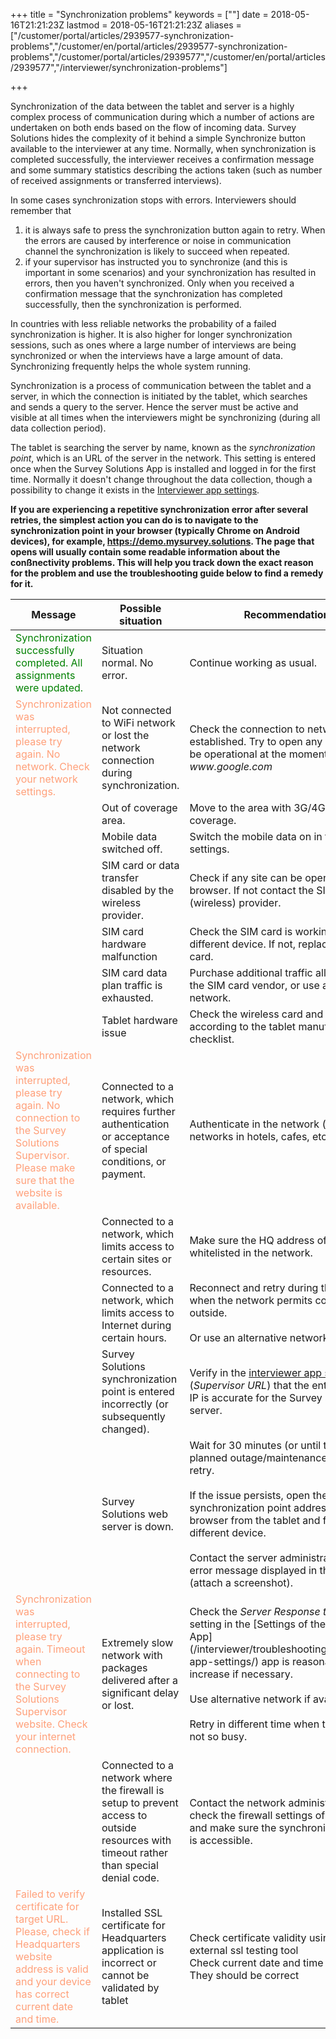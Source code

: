 ﻿+++
title = "Synchronization problems"
keywords = [""]
date = 2018-05-16T21:21:23Z
lastmod = 2018-05-16T21:21:23Z
aliases = ["/customer/portal/articles/2939577-synchronization-problems","/customer/en/portal/articles/2939577-synchronization-problems","/customer/portal/articles/2939577","/customer/en/portal/articles/2939577","/interviewer/synchronization-problems"]

+++

Synchronization of the data between the tablet and server is a highly
complex process of communication during which a number of actions are
undertaken on both ends based on the flow of incoming data. Survey
Solutions hides the complexity of it behind a simple Synchronize button
available to the interviewer at any time. Normally, when synchronization
is completed successfully, the interviewer receives a confirmation
message and some summary statistics describing the actions taken (such
as number of received assignments or transferred interviews).

In some cases synchronization stops with errors. Interviewers should
remember that

1.  it is always safe to press the synchronization button again to
    retry. When the errors are caused by interference or noise in
    communication channel the synchronization is likely to succeed when
    repeated.
2.  if your supervisor has instructed you to synchronize (and this is
    important in some scenarios) and your synchronization has resulted
    in errors, then you haven't synchronized. Only when you received a
    confirmation message that the synchronization has completed
    successfully, then the synchronization is performed.

In countries with less reliable networks the probability of a failed
synchronization is higher. It is also higher for longer synchronization
sessions, such as ones where a large number of interviews are being
synchronized or when the interviews have a large amount of data.
Synchronizing frequently helps the whole system running.

Synchronization is a process of communication between the tablet and a
server, in which the connection is initiated by the tablet, which
searches and sends a query to the server. Hence the server must be
active and visible at all times when the interviewers might be
synchronizing (during all data collection period).

The tablet is searching the server by name, known as the
_synchronization point_, which is an URL of the server in the network.
This setting is entered once when the Survey Solutions App is installed
and logged in for the first time. Normally it doesn't change throughout
the data collection, though a possibility to change it exists in the
[Interviewer app settings](/interviewer/troubleshooting/interviewer-app-settings/).

**If you are experiencing a repetitive synchronization error after several
retries, the simplest action you can do is to navigate to the
synchronization point in your browser (typically Chrome on Android devices),
for example, https://demo.mysurvey.solutions.
The page that opens will usually contain some readable information about the
conßnectivity problems. This will help you track down the exact reason
for the problem and use the troubleshooting guide below to find a remedy
for it.**

<table>
<thead>
<tr>
<th>Message</th>
<th>Possible situation</th>
<th>Recommendations</th>
</tr>
</thead>
<tbody>
<tr>
<td><span style="color:#008000;">Synchronization successfully completed. All assignments were updated.</span></td>
<td >Situation normal. No error.</td>
<td>Continue working as usual.</td>
</tr>
<tr>
<td><span style="color:#FFA07A;">Synchronization was interrupted, please try again. No network. Check your network settings.</span></td>
<td>Not connected to WiFi network or lost the network connection during synchronization.</td>
<td>Check the connection to network is established. Try to open any site known to be operational at the moment, e.g. <em>www.google.com</em></td>
</tr>
<tr>
<td> </td>
<td>Out of coverage area.</td>
<td>Move to the area with 3G/4G wireless coverage.</td>
</tr>
<tr>
<td> </td>
<td>Mobile data switched off.</td>
<td>Switch the mobile data on in the tablet settings.</td>
</tr>
<tr>
<td> </td>
<td>SIM card or data transfer disabled by the wireless provider.</td>
<td>Check if any site can be opened in browser. If not contact the SIM card (wireless) provider.</td>
</tr>
<tr>
<td> </td>
<td>SIM card hardware malfunction</td>
<td>Check the SIM card is working in a different device. If not, replace the SIM card.</td>
</tr>
<tr>
<td> </td>
<td>SIM card data plan traffic is exhausted.</td>
<td>Purchase additional traffic allowance from the SIM card vendor, or use an alternative network.</td>
</tr>
<tr>
<td> </td>
<td>Tablet hardware issue</td>
<td>Check the wireless card and antenna according to the tablet manufacturer's checklist.</td>
</tr>
<tr>
<td><span style="color:#FFA07A;">Synchronization was interrupted, please try again. No connection to the Survey Solutions Supervisor. Please make sure that the website is available.</span></td>
<td>Connected to a network, which requires further authentication or acceptance of special conditions, or payment.</td>
<td>Authenticate in the network (common for networks in hotels, cafes, etc)</td>
</tr>
<tr>
<td> </td>
<td>Connected to a network, which limits access to certain sites or resources.</td>
<td>Make sure the HQ address of the server is whitelisted in the network.</td>
</tr>
<tr>
<td> </td>
<td>Connected to a network, which limits access to Internet during certain hours.</td>
<td>Reconnect and retry during the hours when the network permits connections outside.<br />
<br />
Or use an alternative network/connection.</td>
</tr>
<tr>
<td> </td>
<td>Survey Solutions synchronization point is entered incorrectly (or subsequently changed).</td>
<td>Verify in the <A href="/interviewer/troubleshooting/interviewer-app-settings/">interviewer app settings</A> (<em>Supervisor URL</em>) that the entered URL or IP is accurate for the Survey Solutions server.</td>
</tr>
<tr>
<td>
<td>Survey Solutions web server is down. </td>
<td>Wait for 30 minutes (or until the end of the planned outage/maintenance period) and retry.<br />
<br />
If the issue persists, open the synchronization point address in the web browser from the tablet and from a different device.<br />
<br />
Contact the server administrator with the error message displayed in the browser (attach a screenshot).</td>
</tr>
<tr>
<td><span style="color:#FFA07A;">Synchronization was interrupted, please try again. Timeout when connecting to the Survey Solutions Supervisor website. Check your internet connection.</span></td>
<td>Extremely slow network with packages delivered after a significant delay or lost.</td>
<td>Check the <em>Server Response timeout</em> setting in the [Settings of the Interviewer App](/interviewer/troubleshooting/interviewer-app-settings/) app is reasonably large, increase if necessary.<br />
<br />
Use alternative network if available.<br />
<br />
Retry in different time when the network is not so busy.</td>
</tr>
<tr>
<td> </td>
<td>Connected to a network where the firewall is setup to prevent access to outside resources with timeout rather than special denial code.</td>
<td>Contact the network administrator to check the firewall settings of the network and make sure the synchronization point is accessible.</td>
</tr>
<tr>
    <td>
        <span style="color:#FFA07A;">Failed to verify certificate for target URL. Please, check if Headquarters website address is valid and your device has correct current date and time.</span>
    </td>
    <td>
        Installed SSL certificate for Headquarters application is incorrect or cannot be validated by tablet
    </td>
    <td>
        Check certificate validity using any external ssl testing tool <br/>
        Check current date and time on tablet. They should be correct
    </td>
</tr>
</tbody>
</table>
